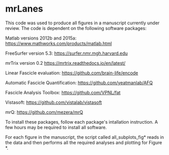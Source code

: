 # mrLanes

This code was used to produce all figures in a manuscript currently under review. The code is dependent on the following software packages:

Matlab versions 2012b and 2015a: https://www.mathworks.com/products/matlab.html

FreeSurfer version 5.3: https://surfer.nmr.mgh.harvard.edu

mrTrix version 0.2 https://mrtrix.readthedocs.io/en/latest/

Linear Fascicle evaluation: https://github.com/brain-life/encode

Automatic Fascicle Quantification: https://github.com/yeatmanlab/AFQ

Fascicle Analysis Toolbox: https://github.com/VPNL/fat

Vistasoft: https://github.com/vistalab/vistasoft

mrQ: https://github.com/mezera/mrQ

To install these packages, follow each package's intallation instruction. A few hours may be required to install all software.

For each figure in the manuscript, the script called all_subplots_fig* reads in the data and then performs all the required analyses and plotting for Figure *.
